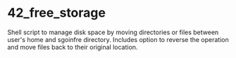 # 42_free_storage
Shell script to manage disk space by moving directories or files between user's home and sgoinfre directory. Includes option to reverse the operation and move files back to their original location.
